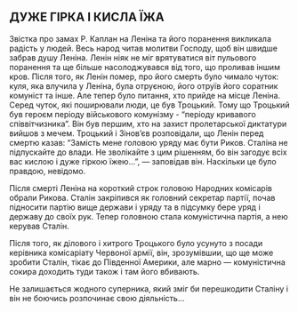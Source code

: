 ## ДУЖЕ ГІРКА І КИСЛА ЇЖА

Звістка про замах Р. Каплан на Леніна та його поранення викликала радість у людей.
Весь народ читав молитви Господу, щоб він швидше забрав душу Леніна.
Ленін ніяк не міг врятуватися віт пульового поранення та ще більше насолоджувався від того, що проливав іншим кров.
Після того, як Ленін помер, про його смерть було чимало чуток: куля, яка влучила у Леніна, була отруєною, його отруїв його соратник комуніст та інше.
Але тепер було питання, хто прийде на місце Леніна.
Серед чуток, які поширювали люди, це був Троцький.
Тому що Троцький був героєм періоду військового комунізму - “періоду кривавого співвітчизника”.
Він був першим, хто на захист пролетарської диктатури вийшов з мечем.
Троцький і Зінов’єв розповідали, що Ленін перед смертю казав: “Замість мене головою уряду має бути Риков.
Сталіна не підпускайте до влади.
Не зволікайте з цим рішенням, бо він загодує всіх вас кислою і дуже гіркою їжею...”, — заповідав він.
Наскільки це було правдою, невідомо.

Після смерті Леніна на короткий строк головою Народних комісарів обрали Рикова.
Сталін закріпився як головний секретар партії, почав підносити партію вище держави і уряду та в підсумку бере уряд і державу до своїх рук.
Тепер головною стала комуністична партія, а нею керував Сталін.

Після того, як ділового і хитрого Троцького було усунуто з посади керівника комісаріату Червоної армії, він, зрозумівшии, що ще може зробити Сталін, тікає до Південної Америки, але марно — комуністична сокира доходить туди також і там його вбивають.

Не залишається жодного суперника, який зміг би перешкодити Сталіну і він не боючись розпочинає свою діяльність...
